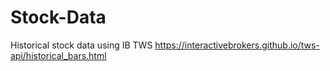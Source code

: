 # Stock-Data
 Historical stock data using IB TWS
https://interactivebrokers.github.io/tws-api/historical_bars.html
